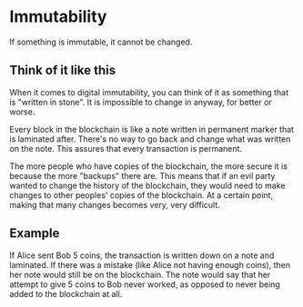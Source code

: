 # Immutability
If something is immutable, it cannot be changed.

## Think of it like this
When it comes to digital immutability, you can think of it as something that is "written in stone". It is impossible to change in anyway, for better or worse.

Every block in the blockchain is like a note written in permanent marker that is laminated after. There's no way to go back and change what was written on the note. This assures that every transaction is permanent.

The more people who have copies of the blockchain, the more secure it is because the more "backups" there are. This means that if an evil party wanted to change the history of the blockchain, they would need to make changes to other peoples' copies of the blockchain. At a certain point, making that many changes becomes very, very difficult.

## Example
If Alice sent Bob 5 coins, the transaction is written down on a note and laminated. If there was a mistake (like Alice not having enough coins), then her note would still be on the blockchain. The note would say that her attempt to give 5 coins to Bob never worked, as opposed to never being added to the blockchain at all.
